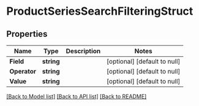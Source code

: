 # ProductSeriesSearchFilteringStruct

## Properties
Name | Type | Description | Notes
------------ | ------------- | ------------- | -------------
**Field** | **string** |  | [optional] [default to null]
**Operator** | **string** |  | [optional] [default to null]
**Value** | **string** |  | [optional] [default to null]

[[Back to Model list]](../README.md#documentation-for-models) [[Back to API list]](../README.md#documentation-for-api-endpoints) [[Back to README]](../README.md)



